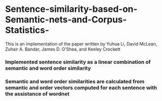 # Sentence-similarity-based-on-Semantic-nets-and-Corpus-Statistics-
This is an implementation of the paper written by Yuhua Li, David McLean, Zuhair A. Bandar, James D. O’Shea, and Keeley Crockett

### Implemented sentence similarity as a linear combination of semantic and word order similarity
### Semantic and word order similarities are calculated from semantic and order vectors computed for each sentence with the assistance of wordnet
